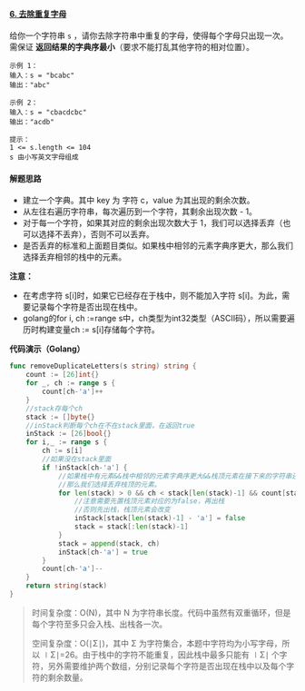 #### [6. 去除重复字母](https://leetcode-cn.com/problems/remove-duplicate-letters/)

给你一个字符串 `s` ，请你去除字符串中重复的字母，使得每个字母只出现一次。需保证 **返回结果的字典序最小**（要求不能打乱其他字符的相对位置）。

```
示例 1：
输入：s = "bcabc"
输出："abc"

示例 2：
输入：s = "cbacdcbc"
输出："acdb"

提示：
1 <= s.length <= 104
s 由小写英文字母组成

```

#### 解题思路

- 建立一个字典。其中 key 为 字符 c，value 为其出现的剩余次数。
- 从左往右遍历字符串，每次遍历到一个字符，其剩余出现次数 - 1。
- 对于每一个字符，如果其对应的剩余出现次数大于 1，我们可以选择丢弃（也可以选择不丢弃），否则不可以丢弃。
- 是否丢弃的标准和上面题目类似。如果栈中相邻的元素字典序更大，那么我们选择丢弃相邻的栈中的元素。

**注意：**

- 在考虑字符 s[i]时，如果它已经存在于栈中，则不能加入字符 s[i]。为此，需要记录每个字符是否出现在栈中。
- golang的for i, ch :=range s中，ch类型为int32类型（ASCII码），所以需要遍历时构建变量ch := s[i]存储每个字符。

**代码演示（Golang）**

```go
func removeDuplicateLetters(s string) string {
	count := [26]int{}
	for _, ch := range s {
		count[ch-'a']++
	}
	//stack存每个ch
	stack := []byte{}
	//inStack判断每个ch在不在stack里面，在返回true
	inStack := [26]bool{}
	for i,_ := range s {
		ch := s[i]
		//如果没在stack里面
		if !inStack[ch-'a'] {
			//如果栈中有元素&&栈中相邻的元素字典序更大&&栈顶元素在接下来的字符串还有（不存在丢弃就没法输出）
			//那么我们选择丢弃栈顶的元素。
			for len(stack) > 0 && ch < stack[len(stack)-1] && count[stack[len(stack)-1] - 'a'] > 0{
				//注意需要先置栈顶元素对应的为false，再出栈
				//否则先出栈，栈顶元素会改变
				inStack[stack[len(stack)-1] - 'a'] = false
				stack = stack[:len(stack)-1]
			}
			stack = append(stack, ch)
			inStack[ch-'a'] = true
		}
		count[ch-'a']--
	}
	return string(stack)
}
```

> 时间复杂度：O(N)，其中 N 为字符串长度。代码中虽然有双重循环，但是每个字符至多只会入栈、出栈各一次。
>
> 空间复杂度：O(∣Σ∣)，其中 Σ 为字符集合，本题中字符均为小写字母，所以 ∣Σ∣=26。由于栈中的字符不能重复，因此栈中最多只能有 ∣Σ∣ 个字符，另外需要维护两个数组，分别记录每个字符是否出现在栈中以及每个字符的剩余数量。
>
